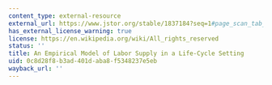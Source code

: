 ```yaml
---
content_type: external-resource
external_url: https://www.jstor.org/stable/1837184?seq=1#page_scan_tab_contents
has_external_license_warning: true
license: https://en.wikipedia.org/wiki/All_rights_reserved
status: ''
title: An Empirical Model of Labor Supply in a Life-Cycle Setting
uid: 0c8d28f8-b3ad-401d-aba8-f5348237e5eb
wayback_url: ''
---
```

